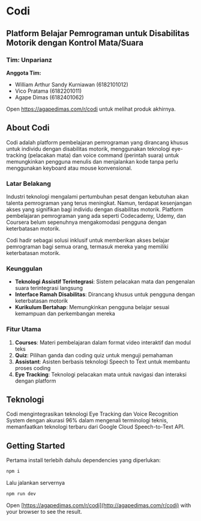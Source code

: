 # Codi

## Platform Belajar Pemrograman untuk Disabilitas Motorik dengan Kontrol Mata/Suara

### Tim: Unparianz

**Anggota Tim:**
- William Arthur Sandy Kurniawan (6182101012)
- Vico Pratama (6182201011)
- Agape Dimas (6182401062)

Open https://agapedimas.com/r/codi untuk melihat produk akhirnya.

## About Codi

Codi adalah platform pembelajaran pemrograman yang dirancang khusus untuk individu dengan disabilitas motorik, menggunakan teknologi eye-tracking (pelacakan mata) dan voice command (perintah suara) untuk memungkinkan pengguna menulis dan menjalankan kode tanpa perlu menggunakan keyboard atau mouse konvensional.

### Latar Belakang

Industri teknologi mengalami pertumbuhan pesat dengan kebutuhan akan talenta pemrograman yang terus meningkat. Namun, terdapat kesenjangan akses yang signifikan bagi individu dengan disabilitas motorik. Platform pembelajaran pemrograman yang ada seperti Codecademy, Udemy, dan Coursera belum sepenuhnya mengakomodasi pengguna dengan keterbatasan motorik.

Codi hadir sebagai solusi inklusif untuk memberikan akses belajar pemrograman bagi semua orang, termasuk mereka yang memiliki keterbatasan motorik.

### Keunggulan

- **Teknologi Assistif Terintegrasi**: Sistem pelacakan mata dan pengenalan suara terintegrasi langsung
- **Interface Ramah Disabilitas**: Dirancang khusus untuk pengguna dengan keterbatasan motorik
- **Kurikulum Bertahap**: Memungkinkan pengguna belajar sesuai kemampuan dan perkembangan mereka

### Fitur Utama

1. **Courses**: Materi pembelajaran dalam format video interaktif dan modul teks
2. **Quiz**: Pilihan ganda dan coding quiz untuk menguji pemahaman
3. **Assistant**: Asisten berbasis teknologi Speech to Text untuk membantu proses coding
4. **Eye Tracking**: Teknologi pelacakan mata untuk navigasi dan interaksi dengan platform

## Teknologi

Codi mengintegrasikan teknologi Eye Tracking dan Voice Recognition System dengan akurasi 96% dalam mengenali terminologi teknis, memanfaatkan teknologi terbaru dari Google Cloud Speech-to-Text API.

## Getting Started

Pertama install terlebih dahulu dependencies yang diperlukan:

```bash
npm i
```

Lalu jalankan servernya
```bash
npm run dev
```

Open [https://agapedimas.com/r/codi](http://agapedimas.com/r/codi) with your browser to see the result.
